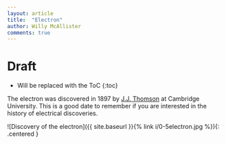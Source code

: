 ```yaml
---
layout: article
title:  "Electron"
author: Willy McAllister
comments: true
---
```

# Draft

* Will be replaced with the ToC
{:toc}

The electron was discovered in 1897 by [J.J. Thomson](https://en.wikipedia.org/wiki/Electron#Discovery) at Cambridge University. This is a good date to remember if you are interested in the history of electrical discoveries. 

![Discovery of the electron]({{ site.baseurl }}{% link i/0-5electron.jpg %}){: .centered }
